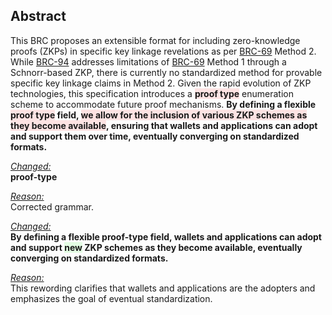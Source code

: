<style>
  .highlight-remove {
    background-color: rgba(255, 0, 0, 0.1); /* Red with 10% opacity */
  }
  .highlight-add {
    background-color: rgba(0, 255, 0, 0.1); /* Green with 10% opacity */
  }
</style>

## Abstract

This BRC proposes an extensible format for including zero-knowledge proofs (ZKPs) in specific key linkage revelations as per [BRC-69](../key-derivation/0069.md) Method 2. While [BRC-94](../key-derivation/0094.md) addresses limitations of [BRC-69](../key-derivation/0069.md) Method 1 through a Schnorr-based ZKP, there is currently no standardized method for provable specific key linkage claims in Method 2. Given the rapid evolution of ZKP technologies, this specification introduces a **<span class="highlight-remove">proof type</span>** enumeration scheme to accommodate future proof mechanisms. **By defining a flexible <span class="highlight-remove">proof type</span> field, <span class="highlight-remove">we allow for the inclusion of various ZKP schemes as they become available</span>, ensuring that wallets and applications can adopt and support them over time, eventually converging on standardized formats.**

<u><i>Changed:</i></u>  
**proof-type**  

<u><i>Reason:</i></u>  
Corrected grammar.

<u><i>Changed:</i></u>  
**By defining a flexible proof-type field, wallets and applications can adopt and support <span class="highlight-add">new</span> ZKP schemes as they become available, eventually converging on standardized formats.**

<u><i>Reason:</i></u>  
This rewording clarifies that wallets and applications are the adopters and emphasizes the goal of eventual standardization.
